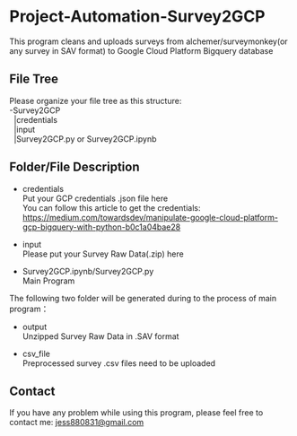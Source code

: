 # Project-Automation-Survey2GCP
This program cleans and uploads surveys from alchemer/surveymonkey(or any survey in SAV format) to Google Cloud Platform Bigquery database

## File Tree
Please organize your file tree as this structure:<br>
-Survey2GCP<br>
&nbsp;&nbsp;|credentials<br>
&nbsp;&nbsp;|input<br>
&nbsp;&nbsp;|Survey2GCP.py or Survey2GCP.ipynb

## Folder/File Description
- credentials<br>
Put your GCP credentials .json file here<br>
You can follow this article to get the credentials:<br>
https://medium.com/towardsdev/manipulate-google-cloud-platform-gcp-bigquery-with-python-b0c1a04bae28

- input<br>
Please put your Survey Raw Data(.zip) here

- Survey2GCP.ipynb/Survey2GCP.py<br>
Main Program

The following two folder will be generated during to the process of main program：
- output<br>
Unzipped Survey Raw Data in .SAV format

- csv_file<br>
Preprocessed survey .csv files need to be uploaded

## Contact
If you have any problem while using this program, please feel free to contact me: jess880831@gmail.com
